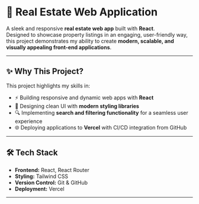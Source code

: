 # 🏡 Real Estate Web Application

A sleek and responsive **real estate web app** built with **React**.  
Designed to showcase property listings in an engaging, user-friendly way, this project demonstrates my ability to create **modern, scalable, and visually appealing front-end applications**.  

---

## ✨ Why This Project?
This project highlights my skills in:
- ⚡ Building responsive and dynamic web apps with **React**  
- 🎨 Designing clean UI with **modern styling libraries**  
- 🔍 Implementing **search and filtering functionality** for a seamless user experience  
- 🌐 Deploying applications to **Vercel** with CI/CD integration from GitHub  

---



## 🛠️ Tech Stack
- **Frontend:** React, React Router  
- **Styling:** Tailwind CSS   
- **Version Control:** Git & GitHub  
- **Deployment:** Vercel  

---




